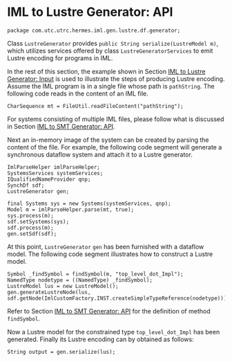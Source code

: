 # IML to Lustre Generator: API

`package com.utc.utrc.hermes.iml.gen.lustre.df.generator;`

Class `LustreGenerator` provides `public String serialize(LustreModel m)`, which utilizes services offered by class `LustreGeneratorServices` to emit Lustre encoding for programs in IML.

In the rest of this section, the example shown in Section [IML to Lustre Generator: Input](./.gen_lustre_input.md.html) is used to illustrate the steps of producing Lustre encoding. 
Assume the IML program is in a single file whose path is `pathString`. The following code reads in the content of an IML file. 

    CharSequence mt = FileUtil.readFileContent("pathString");

For systems consisting of multiple IML files, please follow what is discussed in Section [IML to SMT Generator: API](./.gen_smt_api.md.html).

Next an in-memory image of the system can be created by parsing the content of the file. 
For example, the following code segment will generate a synchronous dataflow system and attach it to a Lustre generator. 

    ImlParseHelper imlParseHelper;
    SystemsServices systemServices;
    IQualifiedNameProvider qnp;
    SynchDf sdf;
    LustreGenerator gen;
    
    final Systems sys = new Systems(systemServices, qnp);
    Model m = imlParseHelper.parse(mt, true);
    sys.process(m);
    sdf.setSystems(sys);
    sdf.process(m);
    gen.setSdf(sdf);
    
At this point, `LustreGenerator` `gen` has been furnished with a dataflow model. 
The following code segment illustrates how to construct a Lustre model. 
    
    Symbol _findSymbol = findSymbol(m, "top_level_dot_Impl");
    NamedType nodetype = ((NamedType) _findSymbol);
    LustreModel lus = new LustreModel();
    gen.generateLustreNode(lus, sdf.getNode(ImlCustomFactory.INST.createSimpleTypeReference(nodetype)));
    
Refer to Section [IML to SMT Generator: API](./.gen_smt_api.md.html) for the definition of method `findSymbol`.     
    
Now a Lustre model for the constrained type `top_level_dot_Impl` has been generated. Finally its Lustre encoding can by obtained as follows:  
    
    String output = gen.serialize(lus);